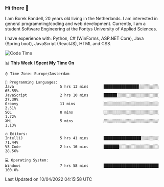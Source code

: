 ### Hi there 👋

I am Borek Bandell, 20 years old living in the Netherlands. I am interested in general programming/coding and web development. Currently, I am a student Software Engineering at the Fontys University of Applied Sciences.

I have experience with: Python, C# (WinForms, ASP.NET Core), Java (Spring boot), JavaScript (ReactJS), HTML and CSS.

<!--START_SECTION:waka-->
![Code Time](http://img.shields.io/badge/Code%20Time-65%20hrs%2044%20mins-blue)

📊 **This Week I Spent My Time On** 

```text
⌚︎ Time Zone: Europe/Amsterdam

💬 Programming Languages: 
Java                     5 hrs 13 mins       ████████████████░░░░░░░░░   65.55% 
JavaScript               2 hrs 10 mins       ██████░░░░░░░░░░░░░░░░░░░   27.39% 
Groovy                   11 mins             ░░░░░░░░░░░░░░░░░░░░░░░░░   2.51% 
SQL                      8 mins              ░░░░░░░░░░░░░░░░░░░░░░░░░   1.72% 
XML                      5 mins              ░░░░░░░░░░░░░░░░░░░░░░░░░   1.13%

🔥 Editors: 
IntelliJ                 5 hrs 41 mins       █████████████████░░░░░░░░   71.44% 
VS Code                  2 hrs 16 mins       ███████░░░░░░░░░░░░░░░░░░   28.56%

💻 Operating System: 
Windows                  7 hrs 58 mins       █████████████████████████   100.0%

```


 Last Updated on 10/04/2022 04:15:58 UTC
<!--END_SECTION:waka-->

<!--**tcBorek2002/tcBorek2002** is a ✨ _special_ ✨ repository because its `README.md` (this file) appears on your GitHub profile.

Here are some ideas to get you started:

- 🔭 I’m currently working on ...
- 🌱 I’m currently learning ...
- 👯 I’m looking to collaborate on ...
- 🤔 I’m looking for help with ...
- 💬 Ask me about ...
- 📫 How to reach me: ...
- 😄 Pronouns: ...
- ⚡ Fun fact: ...
-->
